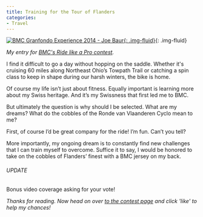 ```yaml
---
title: Training for the Tour of Flanders
categories:
- Travel
---
```


[![BMC Granfondo Experience 2014 - Joe Baur](https://withoutapath.com/wp-content/uploads/2014/01/BMC-Granfondo-Experience-2014-Joe-Baur.jpg){: .img-fluid}](https://withoutapath.com/wp-content/uploads/2014/01/BMC-Granfondo-Experience-2014-Joe-Baur.jpg){: .img-fluid}

_My entry for [BMC's Ride like a Pro contest](http://www.bmctempo.com/gf/taking-on-flanders-joe-b/)._

I find it difficult to go a day without hopping on the saddle. Whether it's cruising 60 miles along Northeast Ohio’s Towpath Trail or catching a spin class to keep in shape during our harsh winters, the bike is home.

Of course my life isn’t just about fitness. Equally important is learning more about my Swiss heritage. And it’s my Swissness that first led me to BMC.

But ultimately the question is why should I be selected. What are my dreams? What do the cobbles of the Ronde van Vlaanderen Cyclo mean to me?

First, of course I’d be great company for the ride! I’m fun. Can’t you tell?

More importantly, my ongoing dream is to constantly find new challenges that I can train myself to overcome. Suffice it to say, I would be honored to take on the cobbles of Flanders’ finest with a BMC jersey on my back.

###### UPDATE

Bonus video coverage asking for your vote!

_Thanks for reading. Now head on over [to the contest page](http://www.bmctempo.com/gf/taking-on-flanders-joe-b/) and click 'like' to help my chances!_
